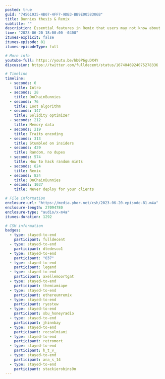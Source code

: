 ```yaml
---
posted: true
guid: "74561935-4B07-4FF7-9DB3-BB9E0058306B"
title: Bunnies thesis & Remix
subtitle: ""
description: Essential features in Remix that users may not know about with Rob Stupay and a deep dive into OnChainBunnies research by Axelle Moortgat including optimizations and strategies for random ID generation. 
time: "2023-06-20 18:00:00 -0400"
itunes-explicit: false
itunes-episode: 81
itunes-episodeType: full

# More info
youtube-full: https://youtu.be/hb0P6guDX4Y
discussion: https://twitter.com/fulldecent/status/1674046924075278336

# Timeline
timeline:
  - seconds: 0
    title: Intro
  - seconds: 28
    title: OnChainBunnies
  - seconds: 76
    title: Loot algorithm
  - seconds: 147
    title: Solidity optimizer
  - seconds: 212
    title: Memory data
  - seconds: 219
    title: Traits encoding
  - seconds: 313
    title: Stumbled on insiders
  - seconds: 429
    title: Random, no dupes
  - seconds: 574
    title: How to hack random mints
  - seconds: 824
    title: Remix
  - seconds: 824
    title: OnChainBunnies
  - seconds: 1037
    title: Never deploy for your clients

# File information
enclosure-url: "https://media.phor.net/csh/2023-06-20-episode-81.m4a"
enclosure-length: 27094780
enclosure-type: "audio/x-m4a"
itunes-duration: 1292

# CSH information
badges:
  - type: stayed-to-end
    participant: fulldecent
  - type: stayed-to-end
    participant: dtedesco1
  - type: stayed-to-end
    participant: "037"
  - type: stayed-to-end
    participant: legend
  - type: stayed-to-end
    participant: axellemoortgat
  - type: stayed-to-end
    participant: themiamiape
  - type: stayed-to-end
    participant: ethereumremix
  - type: stayed-to-end
    participant: ryestew
  - type: stayed-to-end
    participant: sbu_honeyradio
  - type: stayed-to-end
    participant: jhinnbay
  - type: stayed-to-end
    participant: rocsolmiami
  - type: stayed-to-end
    participant: retromort
  - type: stayed-to-end
    participant: h_t_v_
  - type: stayed-to-end
    participant: ana_s_14
  - type: stayed-to-end
    participant: stackierobins0n
---
```

